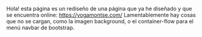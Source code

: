 Hola! esta página es un rediseño de una página que ya he diseñado y que se encuentra online: https://yogamontse.com/
Lamentablemente hay cosas que no se cargan, como la imagen background, o el container-flow para el menú navbar de bootstrap.

